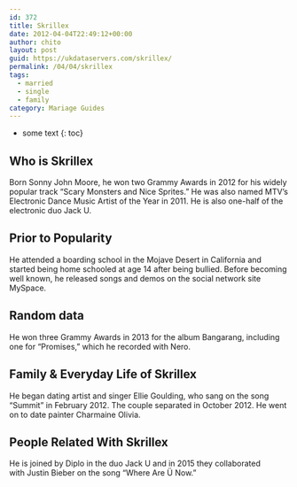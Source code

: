 ```yaml
---
id: 372
title: Skrillex
date: 2012-04-04T22:49:12+00:00
author: chito
layout: post
guid: https://ukdataservers.com/skrillex/
permalink: /04/04/skrillex  
tags:
  - married
  - single
  - family
category: Mariage Guides
---
```


* some text
{: toc}


## Who is  Skrillex
                  
                  
                  
Born Sonny John Moore, he won two Grammy Awards in 2012 for his widely popular track &#8220;Scary Monsters and Nice Sprites.&#8221; He was also named MTV&#8217;s Electronic Dance Music Artist of the Year in 2011. He is also one-half of the electronic duo Jack U.
                  
                
                
                
## Prior to Popularity 
                  
                  
                  
He attended a boarding school in the Mojave Desert in California and started being home schooled at age 14 after being bullied. Before becoming well known, he released songs and demos on the social network site MySpace. 
                  
                
                
                
## Random data 
                  
                  
                  
He won three Grammy Awards in 2013 for the album Bangarang, including one for &#8220;Promises,&#8221; which he recorded with Nero. 
                  
                
                
                
## Family & Everyday Life of Skrillex
                  
                  
                  
He began dating artist and singer Ellie Goulding, who sang on the song &#8220;Summit&#8221; in February 2012. The couple separated in October 2012. He went on to date painter Charmaine Olivia.
                  
                
                
                
## People Related With  Skrillex
                  
                  
                  
He is joined by Diplo in the duo Jack U and in 2015 they collaborated with Justin Bieber on the song &#8220;Where Are Ü Now.&#8221;
                  
                
              
            
          
          
          
    
    
  
